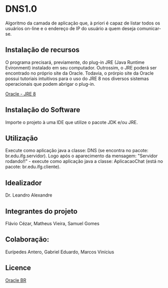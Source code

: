 # DNS1.0


 Algoritmo da camada de aplicação que, à priori é capaz de listar todos os usuários on-line e o endereço de IP do usuário a quem deseja comunicar-se. 
 
## Instalação de recursos

 O programa precisará, previamente, do plug-in JRE (Java Runtime Evironment) instalado em seu computador. Outrossim, o JRE poderá ser encontrado no próprio site da Oracle. Todavia, o prórpio site da Oracle possui tutoriais intuitivos para o uso do JRE 8 nos diversos sistemas operacionais que podem abrigar o plug-in. 

[Oracle - JRE 8](https://www.oracle.com/technetwork/pt/java/javase/downloads/jre8-downloads-2133155.html)

## Instalação do Software

  Importe o projeto à uma IDE que utilize o pacote JDK e/ou JRE.

 ## Utilização
 
 Execute como aplicação java a classe: DNS (se encontra no pacote: br.edu.ifg.servidor).
 Logo após o aparecimento da mensagem: "Servidor rodando!!" - execute como aplicação java a classe: AplicacaoChat (está no pacote:
 br.edu.ifg.cliente).
 
 ## Idealizador
 
  Dr. Leandro Alexandre
  
  ## Integrantes do projeto
  
  Flávio Cézar, 
  Matheus Vieira, 
  Samuel Gomes
    
  ## Colaboração:
  
  Eurípedes Antero, 
  Gabriel Eduardo, 
  Marcos Vinícius 
 
 ## Licence
 
 [Oracle BR](https://www.oracle.com/br/index.html)
